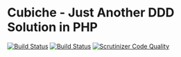 # Cubiche - Just Another DDD Solution in PHP
[![Build Status](https://travis-ci.org/cubiche/cubiche.svg?branch=master)](https://travis-ci.org/cubiche/cubiche) [![Build Status](https://scrutinizer-ci.com/g/cubiche/cubiche/badges/build.png?b=master)](https://scrutinizer-ci.com/g/cubiche/cubiche/build-status/master) [![Scrutinizer Code Quality](https://scrutinizer-ci.com/g/cubiche/cubiche/badges/quality-score.png?b=master)](https://scrutinizer-ci.com/g/cubiche/cubiche/?branch=master)

